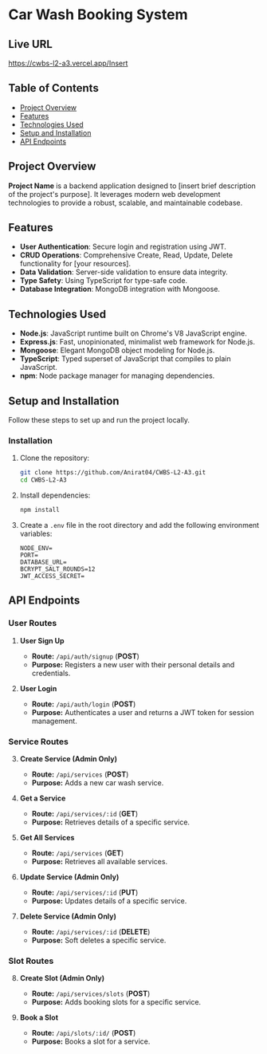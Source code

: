 # Car Wash Booking System

## Live URL

https://cwbs-l2-a3.vercel.app/Insert

## Table of Contents

- [Project Overview](#project-overview)
- [Features](#features)
- [Technologies Used](#technologies-used)
- [Setup and Installation](#setup-and-installation)
- [API Endpoints](#api-endpoints)

## Project Overview

**Project Name** is a backend application designed to [insert brief description of the project's purpose]. It leverages modern web development technologies to provide a robust, scalable, and maintainable codebase.

## Features

- **User Authentication**: Secure login and registration using JWT.
- **CRUD Operations**: Comprehensive Create, Read, Update, Delete functionality for [your resources].
- **Data Validation**: Server-side validation to ensure data integrity.
- **Type Safety**: Using TypeScript for type-safe code.
- **Database Integration**: MongoDB integration with Mongoose.

## Technologies Used

- **Node.js**: JavaScript runtime built on Chrome's V8 JavaScript engine.
- **Express.js**: Fast, unopinionated, minimalist web framework for Node.js.
- **Mongoose**: Elegant MongoDB object modeling for Node.js.
- **TypeScript**: Typed superset of JavaScript that compiles to plain JavaScript.
- **npm**: Node package manager for managing dependencies.

## Setup and Installation

Follow these steps to set up and run the project locally.

### Installation

1. Clone the repository:

   ```sh
   git clone https://github.com/Anirat04/CWBS-L2-A3.git
   cd CWBS-L2-A3
   ```

2. Install dependencies:

   ```sh
   npm install
   ```

3. Create a `.env` file in the root directory and add the following environment variables:
   ```
   NODE_ENV=
   PORT=
   DATABASE_URL=
   BCRYPT_SALT_ROUNDS=12
   JWT_ACCESS_SECRET=
   ```

## API Endpoints

### User Routes

1. **User Sign Up**

   - **Route:** `/api/auth/signup` (**POST**)
   - **Purpose:** Registers a new user with their personal details and credentials.

2. **User Login**
   - **Route:** `/api/auth/login` (**POST**)
   - **Purpose:** Authenticates a user and returns a JWT token for session management.

### Service Routes

3. **Create Service (Admin Only)**

   - **Route:** `/api/services` (**POST**)
   - **Purpose:** Adds a new car wash service.

4. **Get a Service**

   - **Route:** `/api/services/:id` (**GET**)
   - **Purpose:** Retrieves details of a specific service.

5. **Get All Services**

   - **Route:** `/api/services` (**GET**)
   - **Purpose:** Retrieves all available services.

6. **Update Service (Admin Only)**

   - **Route:** `/api/services/:id` (**PUT**)
   - **Purpose:** Updates details of a specific service.

7. **Delete Service (Admin Only)**
   - **Route:** `/api/services/:id` (**DELETE**)
   - **Purpose:** Soft deletes a specific service.

### Slot Routes

8. **Create Slot (Admin Only)**

   - **Route:** `/api/services/slots` (**POST**)
   - **Purpose:** Adds booking slots for a specific service.

9. **Book a Slot**
   - **Route:** `/api/slots/:id/` (**POST**)
   - **Purpose:** Books a slot for a service.
